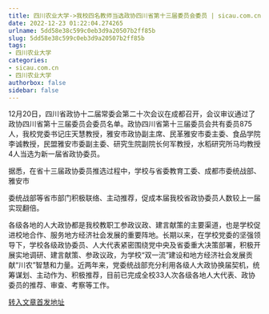 ```yaml
---
title: 四川农业大学->我校四名教师当选政协四川省第十三届委员会委员 | sicau.com.cn
date: 2022-12-23 01:22:04.274265
urlname: 5dd58e38c599c0eb3d9a20507b2ff85b
slug: 5dd58e38c599c0eb3d9a20507b2ff85b
tags: 
- 四川农业大学
categories:
- sicau.com.cn
- 四川农业大学
authorbox: false
sidebar: false
---
```

12月20日，四川省政协十二届常委会第二十次会议在成都召开，会议审议通过了政协四川省第十三届委员会委员名单。政协四川省第十三届委员会共有委员875人，我校党委书记庄天慧教授，雅安市政协副主席、民革雅安市委主委、食品学院李诚教授，民盟雅安市委副主委、研究生院副院长何军教授，水稻研究所马均教授4人当选为新一届省政协委员。

据悉，在省十三届政协委员推选过程中，学校与省委教育工委、成都市委统战部、雅安市
<!--more-->
委统战部等省市部门积极联络、主动推荐，促成本届我校省政协委员人数较上一届实现翻倍。

各级各地的人大政协都是我校教职工参政议政、建言献策的主要渠道，也是学校促进校地合作、服务地方经济社会发展的重要阵地。长期以来，在学校党委的坚强领导下，学校各级政协委员、人大代表紧密围绕党中央及省委重大决策部署，积极开展实地调研、建言献策、参政议政，为学校“双一流”建设和地方经济社会发展贡献“川农”智慧和力量。近两年来，党委统战部充分利用各级人大政协换届契机，统筹谋划、主动作为、积极推荐，目前已完成全校33人次各级各地人大代表、政协委员的推荐、审查、考察等工作。



[转入文章首发地址](https://news.sicau.edu.cn/info/1078/70684.htm)